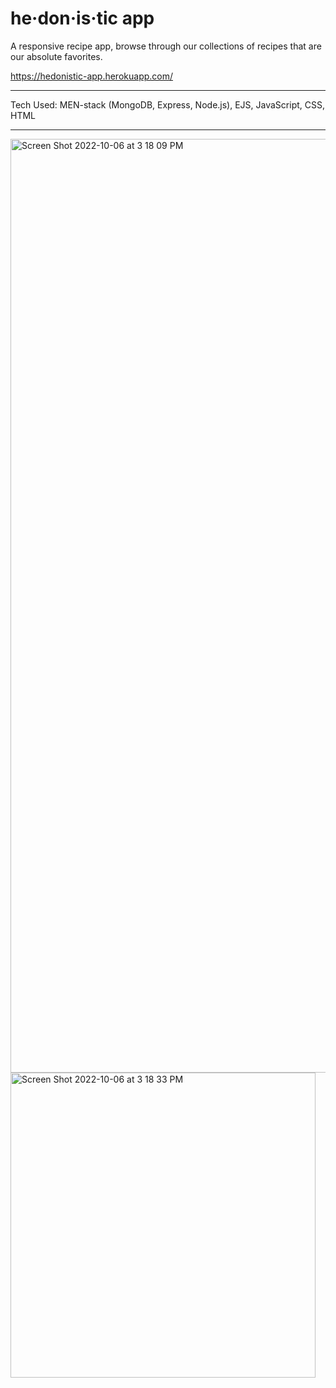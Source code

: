 # he·don·is·tic app

A responsive recipe app, browse through our collections of recipes that are our absolute favorites. 

https://hedonistic-app.herokuapp.com/

----------------------------

Tech Used:
MEN-stack (MongoDB, Express, Node.js), EJS, JavaScript, CSS, HTML


----------------------------


<img width="1494" alt="Screen Shot 2022-10-06 at 3 18 09 PM" src="https://user-images.githubusercontent.com/97631462/194626120-eae82643-c1aa-4533-99b3-e1d9e9d0ef71.png">
<img width="488" alt="Screen Shot 2022-10-06 at 3 18 33 PM" src="https://user-images.githubusercontent.com/97631462/194626123-2d767a05-d3af-4a1b-bd02-f95e7d88e312.png">
